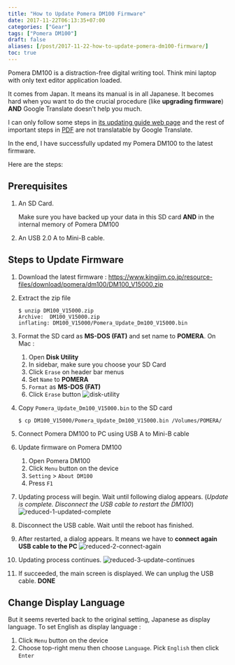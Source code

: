 ```yaml
---
title: "How to Update Pomera DM100 Firmware"
date: 2017-11-22T06:13:35+07:00
categories: ["Gear"]
tags: ["Pomera DM100"]
draft: false
aliases: [/post/2017-11-22-how-to-update-pomera-dm100-firmware/]
toc: true
---
```


Pomera DM100 is a distraction-free digital writing tool. Think mini laptop with only text editor application loaded.

It comes from Japan. It means its manual is in all Japanese. It becomes hard when you want to do the crucial procedure (like **upgrading firmware**) **AND** Google Translate doesn't help you much.

I can only follow some steps in [its updating guide web page](https://translate.google.co.id/translate?hl=en&sl=ja&u=http://www.kingjim.co.jp/support/pomera/software/dm100&prev=search) and the rest of important steps in [PDF](http://www.kingjim.co.jp/resource/media/support/pomera/update_dm100.pdf) are not translatable by Google Translate.

In the end, I have successfully updated my Pomera DM100 to the latest firmware.

Here are the steps:

<!--more-->

## Prerequisites

1. An SD Card.

   Make sure you have backed up your data in this SD card **AND** in the internal memory of Pomera DM100
2. An USB 2.0 A to Mini-B cable.

## Steps to Update Firmware

1. Download the latest firmware : <https://www.kingjim.co.jp/resource-files/download/pomera/dm100/DM100_V15000.zip>

2. Extract the zip file

    ```shell
    $ unzip DM100_V15000.zip
    Archive:  DM100_V15000.zip
    inflating: DM100_V15000/Pomera_Update_Dm100_V15000.bin
    ```

3. Format the SD card as **MS-DOS (FAT)** and set name to **POMERA**. 
On Mac :
    1. Open **Disk Utility**
    2. In sidebar, make sure you choose your SD Card
    3. Click `Erase` on header bar menus
    4. Set `Name` to **POMERA**
    5. `Format` as **MS-DOS (FAT)**
    6. Click `Erase` button
       ![disk-utility](https://user-images.githubusercontent.com/55460/33103742-c3281bee-cf56-11e7-9d20-126f85a8b514.png)

4. Copy `Pomera_Update_Dm100_V15000.bin` to the SD card

    ```shell
    $ cp DM100_V15000/Pomera_Update_Dm100_V15000.bin /Volumes/POMERA/
    ```

5. Connect Pomera DM100 to PC using USB A to Mini-B cable
6. Update firmware on Pomera DM100
    1. Open Pomera DM100
    2. Click `Menu` button on the device
    3. `Setting` > `About DM100`
    4. Press `F1`
7. Updating process will begin. Wait until following dialog appears. (*Update is complete. Disconnect the USB cable to restart the DM100*)
![reduced-1-updated-complete](https://user-images.githubusercontent.com/55460/33152572-d9be37da-d00f-11e7-8c84-0f1e4d38a86f.jpg)
8. Disconnect the USB cable. Wait until the reboot has finished.
9. After restarted, a dialog appears. It means we have to **connect again USB cable to the PC**
![reduced-2-connect-again](https://user-images.githubusercontent.com/55460/33152517-a06595be-d00f-11e7-89cd-afe24386e61d.jpg)
10. Updating process continues.
![reduced-3-update-continues](https://user-images.githubusercontent.com/55460/33152704-9191d2b8-d010-11e7-960d-9df3b3a54153.jpg)
11. If succeeded, the main screen is displayed. We can unplug the USB cable. **DONE**

## Change Display Language

But it seems reverted back to the original setting, Japanese as display language. To set English as display language :

1. Click `Menu` button on the device
2. Choose top-right menu then choose `Language`. Pick `English` then click `Enter`
